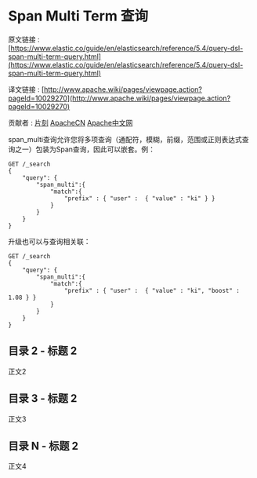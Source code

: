 # Span Multi Term 查询

原文链接 : [https://www.elastic.co/guide/en/elasticsearch/reference/5.4/query-dsl-span-multi-term-query.html](https://www.elastic.co/guide/en/elasticsearch/reference/5.4/query-dsl-span-multi-term-query.html)

译文链接 : [http://www.apache.wiki/pages/viewpage.action?pageId=10029270](http://www.apache.wiki/pages/viewpage.action?pageId=10029270)

贡献者 : [片刻](/display/~jiangzhonglian) [ApacheCN](/display/~apachecn) [Apache中文网](/display/~apachechina)

span_multi查询允许您将多项查询（通配符，模糊，前缀，范围或正则表达式查询之一）包装为Span查询，因此可以嵌套。例：

```
GET /_search
{
    "query": {
        "span_multi":{
            "match":{
                "prefix" : { "user" :  { "value" : "ki" } }
            }
        }
    }
}
```

升级也可以与查询相关联：

```
GET /_search
{
    "query": {
        "span_multi":{
            "match":{
                "prefix" : { "user" :  { "value" : "ki", "boost" : 1.08 } }
            }
        }
    }
}
```

## 目录 2 - 标题 2

正文2

## 目录 3 - 标题 2

正文3

## 目录 N - 标题 2

正文4
